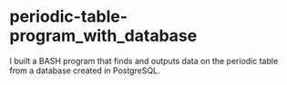 # periodic-table-program_with_database
I built a BASH program that finds and outputs data on the periodic table from a database created in PostgreSQL.
